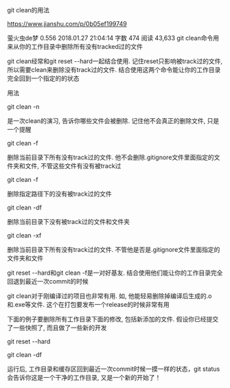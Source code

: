 git clean的用法

https://www.jianshu.com/p/0b05ef199749

萤火虫de梦
0.556
2018.01.27 21:04:14
字数 474
阅读 43,633
git clean命令用来从你的工作目录中删除所有没有tracked过的文件

git clean经常和git reset --hard一起结合使用. 记住reset只影响被track过的文件, 所以需要clean来删除没有track过的文件. 结合使用这两个命令能让你的工作目录完全回到一个指定的<commit>的状态

用法

git clean -n

是一次clean的演习, 告诉你哪些文件会被删除. 记住他不会真正的删除文件, 只是一个提醒

git clean -f

删除当前目录下所有没有track过的文件. 他不会删除.gitignore文件里面指定的文件夹和文件, 不管这些文件有没有被track过

git clean -f <path>

删除指定路径下的没有被track过的文件

git clean -df

删除当前目录下没有被track过的文件和文件夹

git clean -xf

删除当前目录下所有没有track过的文件. 不管他是否是.gitignore文件里面指定的文件夹和文件

git reset --hard和git clean -f是一对好基友. 结合使用他们能让你的工作目录完全回退到最近一次commit的时候

git clean对于刚编译过的项目也非常有用. 如, 他能轻易删除掉编译后生成的.o和.exe等文件. 这个在打包要发布一个release的时候非常有用

下面的例子要删除所有工作目录下面的修改, 包括新添加的文件. 假设你已经提交了一些快照了, 而且做了一些新的开发

git reset --hard

git clean -df

运行后, 工作目录和缓存区回到最近一次commit时候一摸一样的状态，git status会告诉你这是一个干净的工作目录, 又是一个新的开始了！